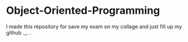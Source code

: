 # Object-Oriented-Programming
I made this repository for save my exam on my collage and just fill up my github ._. .
